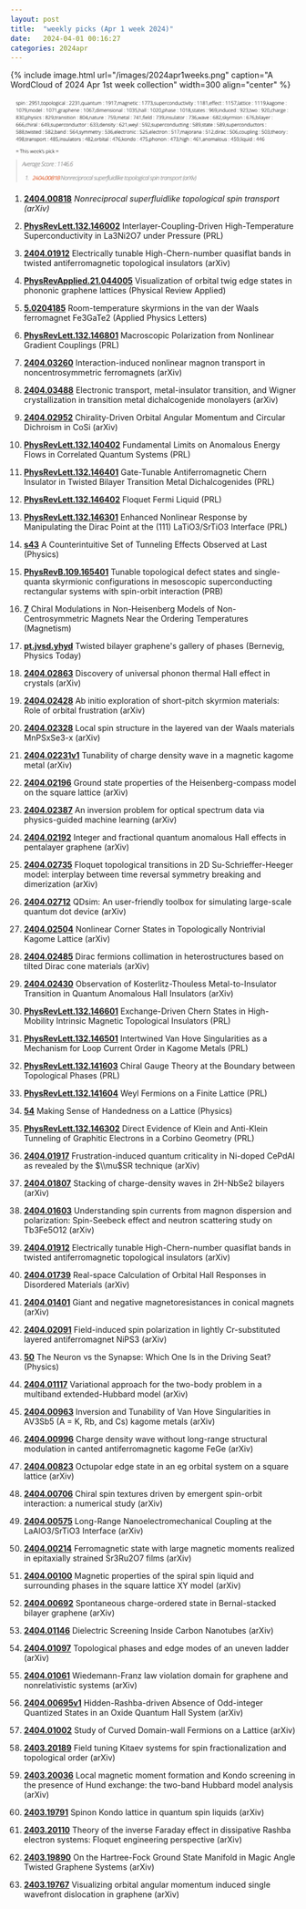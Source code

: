 ```yaml
---
layout: post
title:  "weekly picks (Apr 1 week 2024)"
date:   2024-04-01 00:16:27
categories: 2024apr
---
```



{% include image.html url="/images/2024apr1weeks.png" caption="A WordCloud of 2024 Apr 1st week collection" width=300 align="center" %}

<img src="/images/2024apr1weeks-pick.png">

1. **[2404.00818](http://arxiv.org/abs/2404.00818)** *Nonreciprocal superfluidlike topological spin transport (arXiv)*

1. **[PhysRevLett.132.146002](https://link.aps.org/doi/10.1103/PhysRevLett.132.146002)** Interlayer-Coupling-Driven High-Temperature Superconductivity in La3Ni2O7 under Pressure (PRL)



1. **[2404.01912](http://arxiv.org/abs/2404.01912)** Electrically tunable High-Chern-number quasiflat bands in twisted antiferromagnetic topological insulators (arXiv)

1. **[PhysRevApplied.21.044005](https://link.aps.org/doi/10.1103/PhysRevApplied.21.044005)** Visualization of orbital twig edge states in phononic graphene lattices (Physical Review Applied)

1. **[5.0204185](https://doi.org/10.1063/5.0204185)** Room-temperature skyrmions in the van der Waals ferromagnet Fe3GaTe2 (Applied Physics Letters)


1. **[PhysRevLett.132.146801](https://link.aps.org/doi/10.1103/PhysRevLett.132.146801)** Macroscopic Polarization from Nonlinear Gradient Couplings (PRL)



1. **[2404.03260](http://arxiv.org/abs/2404.03260)** Interaction-induced nonlinear magnon transport in noncentrosymmetric ferromagnets (arXiv)

1. **[2404.03488](http://arxiv.org/abs/2404.03488)** Electronic transport, metal-insulator transition, and Wigner crystallization in transition metal dichalcogenide monolayers (arXiv)

1. **[2404.02952](http://arxiv.org/abs/2404.02952)** Chirality-Driven Orbital Angular Momentum and Circular Dichroism in CoSi (arXiv)




1. **[PhysRevLett.132.140402](https://link.aps.org/doi/10.1103/PhysRevLett.132.140402)** Fundamental Limits on Anomalous Energy Flows in Correlated Quantum Systems (PRL)

1. **[PhysRevLett.132.146401](https://link.aps.org/doi/10.1103/PhysRevLett.132.146401)** Gate-Tunable Antiferromagnetic Chern Insulator in Twisted Bilayer Transition Metal Dichalcogenides (PRL)

1. **[PhysRevLett.132.146402](https://link.aps.org/doi/10.1103/PhysRevLett.132.146402)** Floquet Fermi Liquid (PRL)

1. **[PhysRevLett.132.146301](https://link.aps.org/doi/10.1103/PhysRevLett.132.146301)** Enhanced Nonlinear Response by Manipulating the Dirac Point at the (111) LaTiO3/SrTiO3 Interface (PRL)

1. **[s43](https://physics.aps.org/articles/v17/s43)** A Counterintuitive Set of Tunneling Effects Observed at Last (Physics)


1. **[PhysRevB.109.165401](https://link.aps.org/doi/10.1103/PhysRevB.109.165401)** Tunable topological defect states and single-quanta skyrmionic configurations in mesoscopic superconducting rectangular systems with spin-orbit interaction (PRB)

1. **[7](https://www.mdpi.com/2673-8724/4/2/7)** Chiral Modulations in Non-Heisenberg Models of Non-Centrosymmetric Magnets Near the Ordering Temperatures (Magnetism)

1. **[pt.jvsd.yhyd](https://doi.org/10.1063/pt.jvsd.yhyd)** Twisted bilayer graphene's gallery of phases (Bernevig, Physics Today)



1. **[2404.02863](http://arxiv.org/abs/2404.02863)** Discovery of universal phonon thermal Hall effect in crystals (arXiv)

1. **[2404.02428](http://arxiv.org/abs/2404.02428)** Ab initio exploration of short-pitch skyrmion materials: Role of orbital frustration (arXiv)

1. **[2404.02328](http://arxiv.org/abs/2404.02328)** Local spin structure in the layered van der Waals materials MnPSxSe3-x (arXiv)

1. **[2404.02231v1](https://arxiv.org/abs/2404.02231v1)** Tunability of charge density wave in a magnetic kagome metal (arXiv)

1. **[2404.02196](http://arxiv.org/abs/2404.02196)** Ground state properties of the Heisenberg-compass model on the square lattice (arXiv)

1. **[2404.02387](http://arxiv.org/abs/2404.02387)** An inversion problem for optical spectrum data via physics-guided machine learning (arXiv)

1. **[2404.02192](http://arxiv.org/abs/2404.02192)** Integer and fractional quantum anomalous Hall effects in pentalayer graphene (arXiv)

1. **[2404.02735](http://arxiv.org/abs/2404.02735)** Floquet topological transitions in 2D Su-Schrieffer-Heeger model: interplay between time reversal symmetry breaking and dimerization (arXiv)

1. **[2404.02712](http://arxiv.org/abs/2404.02712)** QDsim: An user-friendly toolbox for simulating large-scale quantum dot device (arXiv)

1. **[2404.02504](http://arxiv.org/abs/2404.02504)** Nonlinear Corner States in Topologically Nontrivial Kagome Lattice (arXiv)

1. **[2404.02485](http://arxiv.org/abs/2404.02485)** Dirac fermions collimation in heterostructures based on tilted Dirac cone materials (arXiv)

1. **[2404.02430](http://arxiv.org/abs/2404.02430)** Observation of Kosterlitz-Thouless Metal-to-Insulator Transition in Quantum Anomalous Hall Insulators (arXiv)





1. **[PhysRevLett.132.146601](https://link.aps.org/doi/10.1103/PhysRevLett.132.146601)** Exchange-Driven Chern States in High-Mobility Intrinsic Magnetic Topological Insulators (PRL)

1. **[PhysRevLett.132.146501](https://link.aps.org/doi/10.1103/PhysRevLett.132.146501)** Intertwined Van Hove Singularities as a Mechanism for Loop Current Order in Kagome Metals (PRL)

1. **[PhysRevLett.132.141603](https://link.aps.org/doi/10.1103/PhysRevLett.132.141603)** Chiral Gauge Theory at the Boundary between Topological Phases (PRL)

1. **[PhysRevLett.132.141604](https://link.aps.org/doi/10.1103/PhysRevLett.132.141604)** Weyl Fermions on a Finite Lattice (PRL)


1. **[54](https://physics.aps.org/articles/v17/54)** Making Sense of Handedness on a Lattice (Physics)




1. **[PhysRevLett.132.146302](https://link.aps.org/doi/10.1103/PhysRevLett.132.146302)** Direct Evidence of Klein and Anti-Klein Tunneling of Graphitic Electrons in a Corbino Geometry (PRL)



1. **[2404.01917](http://arxiv.org/abs/2404.01917)** Frustration-induced quantum criticality in Ni-doped CePdAl as revealed by the $\\mu$SR technique (arXiv)

1. **[2404.01807](http://arxiv.org/abs/2404.01807)** Stacking of charge-density waves in 2H-NbSe2 bilayers (arXiv)

1. **[2404.01603](http://arxiv.org/abs/2404.01603)** Understanding spin currents from magnon dispersion and polarization: Spin-Seebeck effect and neutron scattering study on Tb3Fe5O12 (arXiv)

1. **[2404.01912](http://arxiv.org/abs/2404.01912)** Electrically tunable High-Chern-number quasiflat bands in twisted antiferromagnetic topological insulators (arXiv)

1. **[2404.01739](http://arxiv.org/abs/2404.01739)** Real-space Calculation of Orbital Hall Responses in Disordered Materials (arXiv)

1. **[2404.01401](http://arxiv.org/abs/2404.01401)** Giant and negative magnetoresistances in conical magnets (arXiv)

1. **[2404.02091](http://arxiv.org/abs/2404.02091)** Field-induced spin polarization in lightly Cr-substituted layered antiferromagnet NiPS3 (arXiv)











1. **[50](https://physics.aps.org/articles/v17/50)** The Neuron vs the Synapse: Which One Is in the Driving Seat? (Physics)



1. **[2404.01117](http://arxiv.org/abs/2404.01117)** Variational approach for the two-body problem in a multiband extended-Hubbard model (arXiv)

1. **[2404.00963](http://arxiv.org/abs/2404.00963)** Inversion and Tunability of Van Hove Singularities in AV3Sb5 (A = K, Rb, and Cs) kagome metals (arXiv)

1. **[2404.00996](http://arxiv.org/abs/2404.00996)** Charge density wave without long-range structural modulation in canted antiferromagnetic kagome FeGe (arXiv)

1. **[2404.00823](http://arxiv.org/abs/2404.00823)** Octupolar edge state in an eg orbital system on a square lattice (arXiv)

1. **[2404.00706](http://arxiv.org/abs/2404.00706)** Chiral spin textures driven by emergent spin-orbit interaction: a numerical study (arXiv)

1. **[2404.00575](http://arxiv.org/abs/2404.00575)** Long-Range Nanoelectromechanical Coupling at the LaAlO3/SrTiO3 Interface (arXiv)

1. **[2404.00214](http://arxiv.org/abs/2404.00214)** Ferromagnetic state with large magnetic moments realized in epitaxially strained Sr3Ru2O7 films (arXiv)

1. **[2404.00100](http://arxiv.org/abs/2404.00100)** Magnetic properties of the spiral spin liquid and surrounding phases in the square lattice XY model (arXiv)


1. **[2404.00692](http://arxiv.org/abs/2404.00692)** Spontaneous charge-ordered state in Bernal-stacked bilayer graphene (arXiv)

1. **[2404.01146](http://arxiv.org/abs/2404.01146)** Dielectric Screening Inside Carbon Nanotubes (arXiv)

1. **[2404.01097](http://arxiv.org/abs/2404.01097)** Topological phases and edge modes of an uneven ladder (arXiv)

1. **[2404.01061](http://arxiv.org/abs/2404.01061)** Wiedemann-Franz law violation domain for graphene and nonrelativistic systems (arXiv)

1. **[2404.00695v1](https://arxiv.org/abs/2404.00695v1)** Hidden-Rashba-driven Absence of Odd-integer Quantized States in an Oxide Quantum Hall System (arXiv)

1. **[2404.01002](http://arxiv.org/abs/2404.01002)** Study of Curved Domain-wall Fermions on a Lattice (arXiv)




1. **[2403.20189](http://arxiv.org/abs/2403.20189)** Field tuning Kitaev systems for spin fractionalization and topological order (arXiv)

1. **[2403.20036](http://arxiv.org/abs/2403.20036)** Local magnetic moment formation and Kondo screening in the presence of Hund exchange: the two-band Hubbard model analysis (arXiv)

1. **[2403.19791](http://arxiv.org/abs/2403.19791)** Spinon Kondo lattice in quantum spin liquids (arXiv)

1. **[2403.20110](http://arxiv.org/abs/2403.20110)** Theory of the inverse Faraday effect in dissipative Rashba electron systems: Floquet engineering perspective (arXiv)

1. **[2403.19890](http://arxiv.org/abs/2403.19890)** On the Hartree-Fock Ground State Manifold in Magic Angle Twisted Graphene Systems (arXiv)

1. **[2403.19767](http://arxiv.org/abs/2403.19767)** Visualizing orbital angular momentum induced single wavefront dislocation in graphene (arXiv)


